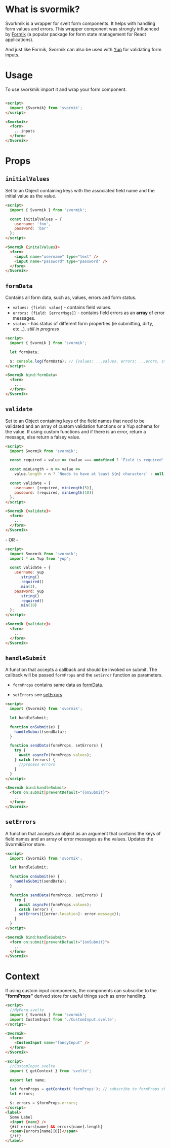 # What is svormik?

Svorkmik is a wrapper for svelt form components. It helps with handling form values and errors. This wrapper component was strongly influenced by [Formik](https://www.npmjs.com/package/formik) (a popular package for form state management for React applications).

And just like Formik, Svormik can also be used with [Yup](https://www.npmjs.com/package/yup) for validating form inputs.

# Usage

To use svorkmik import it and wrap your form component.

```html

<script>
  import {Svormik} from 'svormik';
</script>

<Svorkmik>
  <form>
    ...inputs
  </form>
</Svormik>
```

# Props

## `initialValues`

Set to an Object containing keys with the associated field name and the initial value as the value.

```html
<script>
  import { Svormik } from 'svormik';

  const initialValues = {
    username: 'foo',
    password: 'bar'
  };
</script>

<Svormik {initalValues}>
  <form>
    <input name="username" type="text" />
    <input name="password" type="password" />
  </form>
</Svormik>
```

## `formData`

Contains all form data, such as, values, errors and form status.

- `values: {field: value}` - contains field values.
- `errors: {field: [errorMsgs]}` - contains field errors as an **array** of error messages.
- `status` - has status of different form properties (ie submitting, dirty, etc...). _still in progress_

```html
<script>
  import { Svormik } from 'svormik';

  let formData;

  $: console.log(formData); // {values: ...values, errors: ...erors, status: ...status}
</script>

<Svormik bind:formData>
  <form>
    ...
  </form>
</Svormik>
```

## `validate`

Set to an Object containing keys of the field names that need to be validated and an array of custom validation functions or a Yup schema for the value.
If using custom functions and if there is an error, return a message, else return a falsey value.

```html
<script>
  import Svormik from 'svormik';

  const required = value => (value === undefined ? 'Field is required' : null);

  const minLength = n => value =>
    value.length < n ? `Needs to have at least ${n} characters` : null;

  const validate = {
    username: [required, minLength(5)],
    passowrd: [required, minLength(10)]
  };
</script>

<Svormik {validate}>
  <form>
    ...
  </form>
</Svormik>
```

\- OR -

```html
<script>
  import Svormik from 'svormik';
  import * as Yup from 'yup';

  const validate = {
    username: yup
      .string()
      .required()
      .min(3),
    password: yup
      .string()
      .required()
      .min(10)
  };
</script>

<Svormik {validate}>
  <form>
    ...
  </form>
</Svormik>
```

## `handleSubmit`

A function that accepts a callback and should be invoked on submit. The callback will be passed `formProps` and the `setError` function as parameters.

- `formProps` contains same data as [formData](#formData).

- `setErrors` see [setErrors](#setErrors).

```html
<script>
  import {Svormik} from 'svormik';

  let handleSubmit;

  function onSubmit(e) {
    handleSubmit(sendData);
  }

  function sendData(formProps, setErrors) {
    try {
      await asyncFn(formProps.values);
    } catch (errors) {
      //process errors
    }
  }
</script>

<Svormik bind:handleSubmit>
  <form on:submit|preventDefault="{onSubmit}">
    ...
  </form>
</Svormik>
```

## `setErrors`

A function that accepts an object as an argument that contains the keys of field names and an array of error messages as the values. Updates the SvormikError store.

```html
<script>
  import {Svormik} from 'svormik';

  let handleSubmit;

  function onSubmit(e) {
    handleSubmit(sendData);
  }

  function sendData(formProps, setErrors) {
    try {
      await asyncFn(formProps.values);
    } catch (error) {
      setErrors({[error.location]: error.message});
    }
  }
</script>

<Svormik bind:handleSubmit>
  <form on:submit|preventDefault="{onSubmit}">
    ...
  </form>
</Svormik>
```

# Context

If using custom input components, the components can subscribe to the **"formProps"** derived store for useful things such as error handling.

```html
<script>
  //MyForm.svelte
  import { Svormik } from 'svormik';
  import CustomInput from './CustomInput.svelte';
</script>

<Svormik>
  <form>
    <CustomInput name="fancyInput" />
  </form>
</Svormik>
```

```html
<script>
  //CustomInput.svelte
  import { getContext } from 'svelte';

  export let name;

  let formProps = getContext('formProps'); // subscribe to formProps changes
  let errors;

  $: errors = $formProps.errors;
</script>
<label>
  Some Label
  <input {name} />
  {#if errors[name] && errors[name].length}
  <span>{errors[name][0]}</span>
  {/if}
</label>
```
